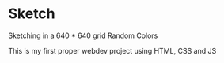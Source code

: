 # Sketch

Sketching in a 640 * 640 grid 
Random Colors

This is my first proper webdev project using HTML, CSS and JS
